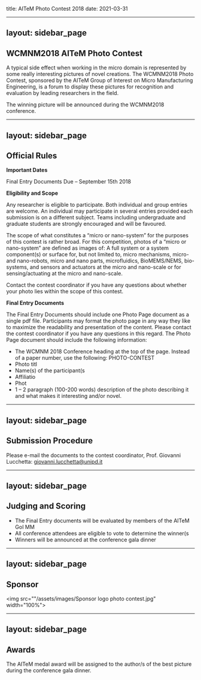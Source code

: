 title: AITeM Photo Contest 2018
date: 2021-03-31

---
layout: sidebar_page
---

## WCMNM2018 AITeM Photo Contest


A typical side effect when working in the micro domain is represented by some really interesting pictures of novel creations. The WCMNM2018 Photo Contest, sponsored by the AITeM Group of Interest on Micro Manufacturing Engineering, is a forum to display these pictures for recognition and evaluation by leading researchers in the field. 

The winning picture will be announced during the WCMNM2018 conference. 

---
layout: sidebar_page
---

## Official Rules


**Important Dates**

Final Entry Documents Due – September 15th 2018

**Eligibility and Scope**

Any researcher is eligible to participate. Both individual and group entries are welcome. An individual may participate in several entries provided each submission is on a different subject. Teams including undergraduate and graduate students are strongly encouraged and will be favoured.

The scope of what constitutes a “micro or nano-system” for the purposes of this contest is rather broad.  For this competition, photos of a “micro or nano-system” are defined as images of:
A full system or a system component(s) or surface for, but not limited to, micro mechanisms, micro- and nano-robots, micro and nano parts, microfluidics, BioMEMS/NEMS, bio-systems, and sensors and actuators at the micro and nano-scale or for sensing/actuating at the micro and nano-scale.

Contact the contest coordinator if you have any questions about whether your photo lies within the scope of this contest.

**Final Entry Documents**

The Final Entry Documents should include one Photo Page document as a single pdf file. Participants may format the photo page in any way they like to maximize the readability and presentation of the content. Please contact the contest coordinator if you have any questions in this regard. The Photo Page document should include the following information:
<ul>
    <li>The WCMNM 2018 Conference heading at the top of the page.  Instead of a paper number, use the following: PHOTO-CONTEST</li>
    <li>Photo titl</li>
    <li>Name(s) of the participant(s</li>
    <li>Affiliatio</li>
    <li>Phot</li>
    <li>1 – 2 paragraph (100-200 words) description of the photo describing it and what makes it interesting and/or novel.</li>
</ul>
    
---
layout: sidebar_page
---

## Submission Procedure


Please e-mail the documents to the contest coordinator, Prof. Giovanni Lucchetta: giovanni.lucchetta@unipd.it

---
layout: sidebar_page
---

## Judging and Scoring

<ul>
    <li>The Final Entry documents will be evaluated by members of the AITeM GoI MM</li>
    <li>All conference attendees are eligible to vote to determine the winner(s</li>
    <li>Winners will be announced at the conference gala dinner</li>
</ul>
    
---
layout: sidebar_page
---

## Sponsor


<img src=""/assets/images/Sponsor logo photo contest.jpg" width="100%">

---
layout: sidebar_page
---

## Awards


The AITeM medal award will be assigned to the author/s of the best picture during the conference gala dinner. 
